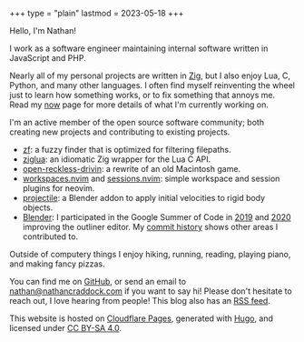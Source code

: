 +++
type = "plain"
lastmod = 2023-05-18
+++

Hello, I'm Nathan!

I work as a software engineer maintaining internal software written in JavaScript and PHP.

Nearly all of my personal projects are written in [Zig](https://ziglang.org), but I also enjoy Lua, C, Python, and many other languages. I often find myself reinventing the wheel just to learn how something works, or to fix something that annoys me. Read my [now](/now) page for more details of what I'm currently working on.

I'm an active member of the open source software community; both creating new projects and contributing to existing projects.

* [zf](https://github.com/natecraddock/zf): a fuzzy finder that is optimized for filtering filepaths.
* [ziglua](https://github.com/natecraddock/ziglua): an idiomatic Zig wrapper for the Lua C API.
* [open-reckless-drivin](https://github.com/natecraddock/open-reckless-drivin): a rewrite of an old Macintosh game.
* [workspaces.nvim](https://github.com/natecraddock/workspaces.nvim) and [sessions.nvim](https://github.com/natecraddock/sessions.nvim): simple workspace and session plugins for neovim.
* [projectile](https://github.com/natecraddock/projectile): a Blender addon to apply initial velocities to rigid body objects.
* [Blender](https://blender.org): I participated in the Google Summer of Code in [2019](https://summerofcode.withgoogle.com/archive/2019/projects/5416561530109952/) and [2020](https://summerofcode.withgoogle.com/archive/2020/projects/5735262606327808/) improving the outliner editor. My [commit
history](https://miikahweb.com/en/blender/git-statistics/developers/natecraddock)
shows other areas I contributed to.

Outside of computery things I enjoy hiking, running, reading, playing piano, and making fancy pizzas.

You can find me on [GitHub](https://github.com/natecraddock), or send an email to
[nathan@nathancraddock.com](mailto:nathan@nathancraddock.com) if you want to
say hi! Please don't hesitate to reach out, I love hearing from people! This blog also has an [RSS feed](/feed.xml).

This website is hosted on [Cloudflare Pages](https://pages.cloudflare.com/),
generated with [Hugo](https://gohugo.io), and licensed under [CC BY-SA
4.0](http://creativecommons.org/licenses/by-sa/4.0/?ref=chooser-v1).
